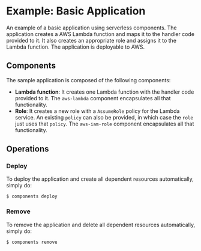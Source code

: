 # Example: Basic Application

An example of a basic application using serverless components. The application creates a AWS Lambda function and maps it to the handler code provided to it. It also creates an appropriate role and assigns it to the Lambda function. The application is deployable to AWS.

## Components

The sample application is composed of the following components:

* **Lambda function**: It creates one Lambda function with the handler code provided to it. The `aws-lambda` component encapsulates all that functionality.
* **Role**: It creates a new role with a `AssumeRole` policy for the Lambda service. An existing `policy` can also be provided, in which case the `role` just uses that `policy`. The `aws-iam-role` component encapsulates all that functionality.

## Operations

### Deploy

To deploy the application and create all dependent resources automatically, simply do:

```
$ components deploy
```

### Remove

To remove the application and delete all dependent resources automatically, simply do:

```
$ components remove
```
